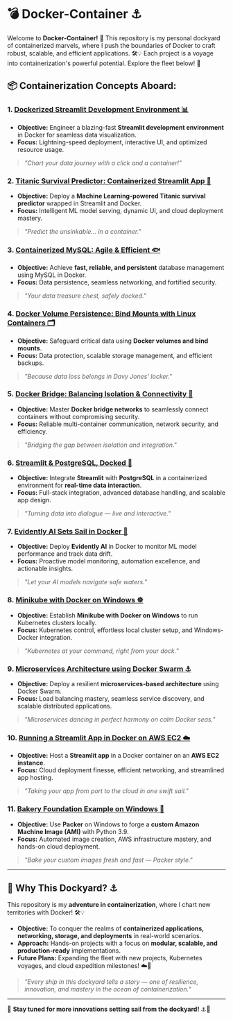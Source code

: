 # 💣 Docker-Container ⚓

Welcome to **Docker-Container!** 🌊 This repository is my personal dockyard of containerized marvels, where I push the boundaries of Docker to craft robust, scalable, and efficient applications. 🛠️💡 Each project is a voyage into containerization's powerful potential. Explore the fleet below! 🚀
## 📦 Containerization Concepts Aboard:

### 1. [Dockerized Streamlit Development Environment 📊](Dockerized%20Streamlit%20Development%20Environment)
- **Objective:** Engineer a blazing-fast **Streamlit development environment** in Docker for seamless data visualization.
- **Focus:** Lightning-speed deployment, interactive UI, and optimized resource usage.

> _"Chart your data journey with a click and a container!"_

### 2. [Titanic Survival Predictor: Containerized Streamlit App 🚢](Titanic%20Survival%20Predictor%2C%20Containerized%20Streamlit%20App)
- **Objective:** Deploy a **Machine Learning-powered Titanic survival predictor** wrapped in Streamlit and Docker.
- **Focus:** Intelligent ML model serving, dynamic UI, and cloud deployment mastery.

> _"Predict the unsinkable... in a container."_

### 3. [Containerized MySQL: Agile & Efficient 🐟](Containerized%20MySQL%2C%20Agile%20%26%20Efficient)
- **Objective:** Achieve **fast, reliable, and persistent** database management using MySQL in Docker.
- **Focus:** Data persistence, seamless networking, and fortified security.

> _"Your data treasure chest, safely docked."_

### 4. [Docker Volume Persistence: Bind Mounts with Linux Containers 🗂️](Docker%20Volume%20Persistence%2C%20Bind%20Mounts%20with%20Linux%20Containers)
- **Objective:** Safeguard critical data using **Docker volumes and bind mounts**.
- **Focus:** Data protection, scalable storage management, and efficient backups.

> _"Because data loss belongs in Davy Jones' locker."_

### 5. [Docker Bridge: Balancing Isolation & Connectivity 🔗](Docker%20Bridge%2C%20Balancing%20Isolation%20%26%20Connectivity)
- **Objective:** Master **Docker bridge networks** to seamlessly connect containers without compromising security.
- **Focus:** Reliable multi-container communication, network security, and efficiency.

> _"Bridging the gap between isolation and integration."_

### 6. [Streamlit & PostgreSQL, Docked 🐘](Streamlit%20%26%20PostgreSQL%2C%20docked)
- **Objective:** Integrate **Streamlit** with **PostgreSQL** in a containerized environment for **real-time data interaction**.
- **Focus:** Full-stack integration, advanced database handling, and scalable app design.

> _"Turning data into dialogue — live and interactive."_

### 7. [Evidently AI Sets Sail in Docker 🧠](Evidently%20AI%20Sets%20Sail%20in%20Docker)
- **Objective:** Deploy **Evidently AI** in Docker to monitor ML model performance and track data drift.
- **Focus:** Proactive model monitoring, automation excellence, and actionable insights.

> _"Let your AI models navigate safe waters."_

### 8. [Minikube with Docker on Windows ☸️](Minikube%20with%20Docker%20on%20Windows)
- **Objective:** Establish **Minikube with Docker on Windows** to run Kubernetes clusters locally.
- **Focus:** Kubernetes control, effortless local cluster setup, and Windows-Docker integration.

> _"Kubernetes at your command, right from your dock."_

### 9. [Microservices Architecture using Docker Swarm ⚓](Microservices%20Architecture%20using%20Docker%20Swarm)
- **Objective:** Deploy a resilient **microservices-based architecture** using Docker Swarm.
- **Focus:** Load balancing mastery, seamless service discovery, and scalable distributed applications.

> _"Microservices dancing in perfect harmony on calm Docker seas."_

### 10. [Running a Streamlit App in Docker on AWS EC2 ☁️](Running%20a%20Streamlit%20App%20in%20Docker%20on%20AWS%20EC2)
- **Objective:** Host a **Streamlit app** in a Docker container on an **AWS EC2 instance**.
- **Focus:** Cloud deployment finesse, efficient networking, and streamlined app hosting.

> _"Taking your app from port to the cloud in one swift sail."_

### 11. [Bakery Foundation Example on Windows 🍞](Bakery%20Foundation%20Example%20on%20Windows)
- **Objective:** Use **Packer** on Windows to forge a **custom Amazon Machine Image (AMI)** with Python 3.9.
- **Focus:** Automated image creation, AWS infrastructure mastery, and hands-on cloud deployment.

> _"Bake your custom images fresh and fast — Packer style."_

---

## 🌊 Why This Dockyard? ⚓
This repository is my **adventure in containerization**, where I chart new territories with Docker! 🛠️💡
- **Objective:** To conquer the realms of **containerized applications, networking, storage, and deployments** in real-world scenarios.
- **Approach:** Hands-on projects with a focus on **modular, scalable, and production-ready** implementations.
- **Future Plans:** Expanding the fleet with new projects, Kubernetes voyages, and cloud expedition milestones! ☁️🚀

> _"Every ship in this dockyard tells a story — one of resilience, innovation, and mastery in the ocean of containerization."_

---

🌟 **Stay tuned for more innovations setting sail from the dockyard!** ⚓🚀

